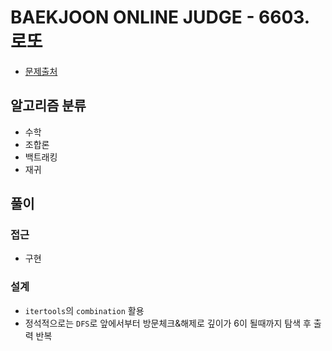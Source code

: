 # BAEKJOON ONLINE JUDGE - 6603. 로또

- [문제출처](https://www.acmicpc.net/problem/6603 '6603. 로또')

## 알고리즘 분류

- 수학
- 조합론
- 백트래킹
- 재귀

## 풀이

### 접근

- 구현

### 설계

- `itertools`의 `combination` 활용
- 정석적으로는 `DFS`로 앞에서부터 방문체크&해제로 깊이가 6이 될때까지 탐색 후 출력 반복
